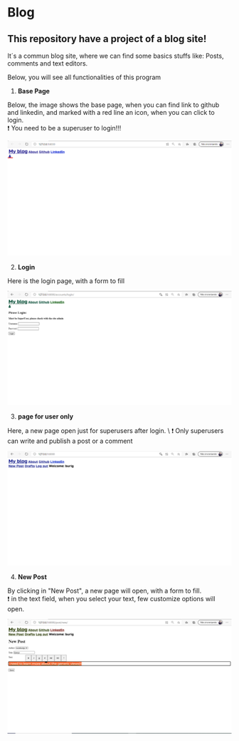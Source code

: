 # Blog
## This repository have a project of a blog site!
It´s a commun blog site, where we can find some basics stuffs like: Posts, comments and text editors.

Below, you will see all functionalities of this program

1. **Base Page** 

Below, the image shows the base page, when you can find link to github and linkedin, and marked with a red line an icon, when you can click to login. \
:exclamation: You need to be a superuser to login!!!

<img src="Blog_1.png" width=600 border=blue>

2. **Login**

Here is the login page, with a form to fill

<img src="Blog_2.png" width=600 border=blue>

3. **page for user only**

Here, a new page open just for superusers after login. \ 
:heavy_exclamation_mark: Only superusers can write and publish a post or a comment

<img src="Blog_3.png" width=600 border=blue>

4. **New Post**

By clicking in "New Post", a new page will open, with a form to fill. \
:heavy_exclamation_mark: in the text field, when you select your text, few customize options will open.

<img src="Blog_4.png" width=600 border=blue>




